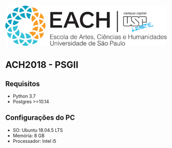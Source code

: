 ![EACH-USP](./img/each.png)

# ACH2018 - PSGII

## Requisitos

- Python 3.7
- Postgres >=10.14

## Configurações do PC

- SO: Ubuntu 18.04.5 LTS
- Memória: 8 GB
- Processador: Intel i5